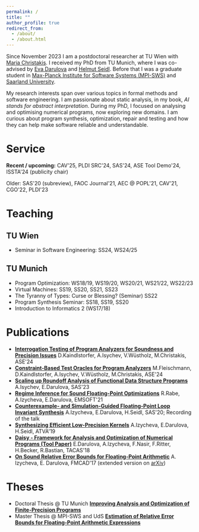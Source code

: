 ```yaml
---
permalink: /
title: ""
author_profile: true
redirect_from: 
  - /about/
  - /about.html
---
```


Since November 2023 I am a postdoctoral researcher at TU Wien with [Maria Christakis](https://mariachris.github.io/). I received my PhD from TU Munich, where I was co-advised by [Eva Darulova](https://malyzajko.github.io/) and [Helmut Seidl](https://www.cs.cit.tum.de/pl/personen/helmut-seidl/). Before that I was a graduate student in [Max-Planck Institute for Software Systems (MPI-SWS)](https://mpi-sws.org/) and [Saarland University](https://www.graduateschool-computerscience.de/).

My research interests span over various topics in formal methods and software engineering. I am passionate about static analysis, in my book, *AI stands for abstract interpretation*. During my PhD, I focused on analysing and optimising numerical programs, now exploring new domains. I am curious about program synthesis, optimization, repair and testing and how they can help make software reliable and understandable.

# Service
**Recent / upcoming:** CAV'25, PLDI SRC'24, SAS'24, ASE Tool Demo'24, ISSTA'24 (publicity chair)

Older: SAS'20 (subreview), FAOC Journal'21, AEC @ POPL'21, CAV'21, CGO'22, PLDI'23

# Teaching
## TU Wien
* Seminar in Software Engineering: SS24, WS24/25

## TU Munich
* Program Optimization: WS18/19, WS19/20, WS20/21, WS21/22, WS22/23
* Virtual Machines: SS19, SS20, SS21, SS23
* The Tyranny of Types: Curse or Blessing? (Seminar) SS22
* Program Synthesis Seminar: SS18, SS19, SS20
* Introduction to Informatics 2 (WS17/18)

# Publications
* [**Interrogation Testing of Program Analyzers for Soundness and Precision Issues**](https://aisychev.github.io/papers/ase24-sherlock.pdf) D.Kaindlstorfer, A.Isychev, V.Wüstholz, M.Christakis, ASE'24
* [**Constraint-Based Test Oracles for Program Analyzers**](https://aisychev.github.io/papers/ase24-minotaur.pdf) M.Fleischmann, D.Kaindlstorfer, A.Isychev, V.Wüstholz, M.Christakis, ASE'24
* [**Scaling up Roundoff Analysis of Functional Data Structure Programs**](https://dl.acm.org/doi/10.1007/978-3-031-44245-2_17) A.Isychev, E.Darulova, SAS'23
* [**Regime Inference for Sound Floating-Point Optimizations**](https://dl.acm.org/doi/10.1145/3477012) R.Rabe, A.Izycheva, E.Darulova, EMSOFT'21
* [**Counterexample- and Simulation-Guided Floating-Point Loop Invariant Synthesis**](https://dl.acm.org/doi/10.1007/978-3-030-65474-0_8) A.Izycheva, E.Darulova, H.Seidl, SAS'20; Recording of the talk
* [**Synthesizing Efficient Low-Precision Kernels**](https://link.springer.com/chapter/10.1007/978-3-030-31784-3_17) A.Izycheva, E.Darulova, H.Seidl, ATVA'19
* [**Daisy - Framework for Analysis and Optimization of Numerical Programs (Tool Paper)**](https://link.springer.com/chapter/10.1007/978-3-319-89960-2_15) E.Darulova, A.Izycheva, F.Nasir, F.Ritter, H.Becker, R.Bastian, TACAS'18
* [**On Sound Relative Error Bounds for Floating-Point Arithmetic**](https://dl.acm.org/citation.cfm?id=3168462) A. Izycheva, E. Darulova, FMCAD'17 (extended version on [arXiv](https://arxiv.org/pdf/1707.02121))


# Theses
* Doctoral Thesis @ TU Munich [**Improving Analysis and Optimization of Finite-Precision Programs**](https://aisychev.github.io/papers/Anastasia-Isychev-dissertation.pdf)
* Master Thesis @ MPI-SWS and UdS [**Estimation of Relative Error Bounds for Floating-Point Arithmetic Expressions**](https://aisychev.github.io/papers/Anastasia-Isychev-mscthesis.pdf)

<!-- 
A data-driven personal website
======
Like many other Jekyll-based GitHub Pages templates, Academic Pages makes you separate the website's content from its form. The content & metadata of your website are in structured markdown files, while various other files constitute the theme, specifying how to transform that content & metadata into HTML pages. You keep these various markdown (.md), YAML (.yml), HTML, and CSS files in a public GitHub repository. Each time you commit and push an update to the repository, the [GitHub pages](https://pages.github.com/) service creates static HTML pages based on these files, which are hosted on GitHub's servers free of charge.

Many of the features of dynamic content management systems (like Wordpress) can be achieved in this fashion, using a fraction of the computational resources and with far less vulnerability to hacking and DDoSing. You can also modify the theme to your heart's content without touching the content of your site. If you get to a point where you've broken something in Jekyll/HTML/CSS beyond repair, your markdown files describing your talks, publications, etc. are safe. You can rollback the changes or even delete the repository and start over -- just be sure to save the markdown files! Finally, you can also write scripts that process the structured data on the site, such as [this one](https://github.com/academicpages/academicpages.github.io/blob/master/talkmap.ipynb) that analyzes metadata in pages about talks to display [a map of every location you've given a talk](https://academicpages.github.io/talkmap.html).

Getting started
======
1. Register a GitHub account if you don't have one and confirm your e-mail (required!)
1. Fork [this repository](https://github.com/academicpages/academicpages.github.io) by clicking the "fork" button in the top right. 
1. Go to the repository's settings (rightmost item in the tabs that start with "Code", should be below "Unwatch"). Rename the repository "[your GitHub username].github.io", which will also be your website's URL.
1. Set site-wide configuration and create content & metadata (see below -- also see [this set of diffs](http://archive.is/3TPas) showing what files were changed to set up [an example site](https://getorg-testacct.github.io) for a user with the username "getorg-testacct")
1. Upload any files (like PDFs, .zip files, etc.) to the files/ directory. They will appear at https://[your GitHub username].github.io/files/example.pdf.  
1. Check status by going to the repository settings, in the "GitHub pages" section

Site-wide configuration
------
The main configuration file for the site is in the base directory in [_config.yml](https://github.com/academicpages/academicpages.github.io/blob/master/_config.yml), which defines the content in the sidebars and other site-wide features. You will need to replace the default variables with ones about yourself and your site's github repository. The configuration file for the top menu is in [_data/navigation.yml](https://github.com/academicpages/academicpages.github.io/blob/master/_data/navigation.yml). For example, if you don't have a portfolio or blog posts, you can remove those items from that navigation.yml file to remove them from the header. 

Create content & metadata
------
For site content, there is one markdown file for each type of content, which are stored in directories like _publications, _talks, _posts, _teaching, or _pages. For example, each talk is a markdown file in the [_talks directory](https://github.com/academicpages/academicpages.github.io/tree/master/_talks). At the top of each markdown file is structured data in YAML about the talk, which the theme will parse to do lots of cool stuff. The same structured data about a talk is used to generate the list of talks on the [Talks page](https://academicpages.github.io/talks), each [individual page](https://academicpages.github.io/talks/2012-03-01-talk-1) for specific talks, the talks section for the [CV page](https://academicpages.github.io/cv), and the [map of places you've given a talk](https://academicpages.github.io/talkmap.html) (if you run this [python file](https://github.com/academicpages/academicpages.github.io/blob/master/talkmap.py) or [Jupyter notebook](https://github.com/academicpages/academicpages.github.io/blob/master/talkmap.ipynb), which creates the HTML for the map based on the contents of the _talks directory).

**Markdown generator**

I have also created [a set of Jupyter notebooks](https://github.com/academicpages/academicpages.github.io/tree/master/markdown_generator
) that converts a CSV containing structured data about talks or presentations into individual markdown files that will be properly formatted for the Academic Pages template. The sample CSVs in that directory are the ones I used to create my own personal website at stuartgeiger.com. My usual workflow is that I keep a spreadsheet of my publications and talks, then run the code in these notebooks to generate the markdown files, then commit and push them to the GitHub repository.

How to edit your site's GitHub repository
------
Many people use a git client to create files on their local computer and then push them to GitHub's servers. If you are not familiar with git, you can directly edit these configuration and markdown files directly in the github.com interface. Navigate to a file (like [this one](https://github.com/academicpages/academicpages.github.io/blob/master/_talks/2012-03-01-talk-1.md) and click the pencil icon in the top right of the content preview (to the right of the "Raw | Blame | History" buttons). You can delete a file by clicking the trashcan icon to the right of the pencil icon. You can also create new files or upload files by navigating to a directory and clicking the "Create new file" or "Upload files" buttons. 

Example: editing a markdown file for a talk
![Editing a markdown file for a talk](/images/editing-talk.png)

For more info
------
More info about configuring Academic Pages can be found in [the guide](https://academicpages.github.io/markdown/). The [guides for the Minimal Mistakes theme](https://mmistakes.github.io/minimal-mistakes/docs/configuration/) (which this theme was forked from) might also be helpful. -->
